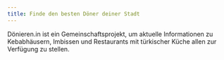 ```yaml
---
title: Finde den besten Döner deiner Stadt
---
```


Dönieren.in ist ein Gemeinschaftsprojekt, um aktuelle Informationen zu Kebabhäusern, Imbissen und Restaurants mit türkischer Küche allen zur Verfügung zu stellen.
